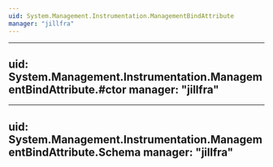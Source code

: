 ```yaml
---
uid: System.Management.Instrumentation.ManagementBindAttribute
manager: "jillfra"
---
```


---
uid: System.Management.Instrumentation.ManagementBindAttribute.#ctor
manager: "jillfra"
---

---
uid: System.Management.Instrumentation.ManagementBindAttribute.Schema
manager: "jillfra"
---
